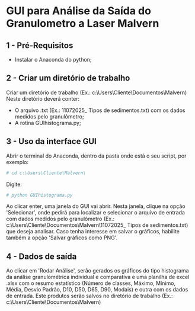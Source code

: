 # GUI para Análise da Saída do Granulometro a Laser Malvern

## 1 - Pré-Requisitos

* Instalar o Anaconda do python;

## 2 - Criar um diretório de trabalho

Criar um diretório de trabalho (Ex.: c:\Users\Cliente\Documentos\Malvern\)
Neste diretório deverá conter:

* O arquivo .txt (Ex.: 11072025_ Tipos de sedimentos.txt) com os dados medidos pelo granulômetro;
* A rotina GUIhistograma.py;

## 3 - Uso da interface GUI

Abrir o terminal do Anaconda, dentro da pasta onde está o seu script, por exemplo:

```python
# cd c:\Users\Cliente\Malvern\
```

Digite:

```python
# python GUIhistograma.py
```

Ao clicar enter, uma janela do GUI vai abrir. Nesta janela, clique na opção 'Selecionar', onde pedirá para localizar e selecionar o arquivo de entrada com dados medidos pelo granulômetro (Ex.: c:\Users\Cliente\Documentos\Malvern\11072025_ Tipos de sedimentos.txt) que deseja analisar.
Caso tenha interesse em salvar o gráficos, habilite também a opção 'Salvar gráficos como PNG'.

## 4 - Dados de saída

Ao clicar em 'Rodar Análise', serão gerados os gráficos do tipo histograma da análise granulométrica individual e comparativa e uma planilha de excel .xlsx com o resumo estatístico (Número de classes, Máximo, Mínimo, Média, Desvio Padrão, D10, D50, D65, D90, Modais) e outra com os dados de entrada. Este produtos serão salvos no diretório de trabalho (Ex.: c:\Users\Cliente\Documentos\Malvern\)
